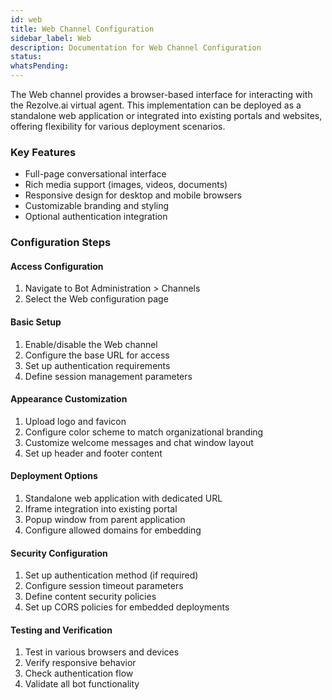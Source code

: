 ```yaml
---
id: web
title: Web Channel Configuration
sidebar_label: Web
description: Documentation for Web Channel Configuration
status: 
whatsPending: 
--- 
```


The Web channel provides a browser-based interface for interacting with the Rezolve.ai virtual agent. This implementation can be deployed as a standalone web application or integrated into existing portals and websites, offering flexibility for various deployment scenarios.

### Key Features
- Full-page conversational interface
- Rich media support (images, videos, documents)
- Responsive design for desktop and mobile browsers
- Customizable branding and styling
- Optional authentication integration

### Configuration Steps

#### Access Configuration
1. Navigate to Bot Administration > Channels
2. Select the Web configuration page

#### Basic Setup
1. Enable/disable the Web channel
2. Configure the base URL for access
3. Set up authentication requirements
4. Define session management parameters

#### Appearance Customization
1. Upload logo and favicon
2. Configure color scheme to match organizational branding
3. Customize welcome messages and chat window layout
4. Set up header and footer content

#### Deployment Options
1. Standalone web application with dedicated URL
2. Iframe integration into existing portal
3. Popup window from parent application
4. Configure allowed domains for embedding

#### Security Configuration
1. Set up authentication method (if required)
2. Configure session timeout parameters
3. Define content security policies
4. Set up CORS policies for embedded deployments

#### Testing and Verification
1. Test in various browsers and devices
2. Verify responsive behavior
3. Check authentication flow
4. Validate all bot functionality